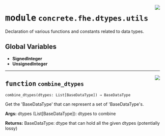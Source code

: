 <!-- markdownlint-disable -->

<a href="../../frontends/concrete-python/concrete/fhe/dtypes/utils.py#L0"><img align="right" style="float:right;" src="https://img.shields.io/badge/-source-cccccc?style=flat-square"></a>

# <kbd>module</kbd> `concrete.fhe.dtypes.utils`
Declaration of various functions and constants related to data types. 

**Global Variables**
---------------
- **SignedInteger**
- **UnsignedInteger**

---

<a href="../../frontends/concrete-python/concrete/fhe/dtypes/utils.py#L13"><img align="right" style="float:right;" src="https://img.shields.io/badge/-source-cccccc?style=flat-square"></a>

## <kbd>function</kbd> `combine_dtypes`

```python
combine_dtypes(dtypes: List[BaseDataType]) → BaseDataType
```

Get the 'BaseDataType' that can represent a set of 'BaseDataType's. 



**Args:**
  dtypes (List[BaseDataType]):  dtypes to combine 



**Returns:**
  BaseDataType:  dtype that can hold all the given dtypes (potentially lossy) 


